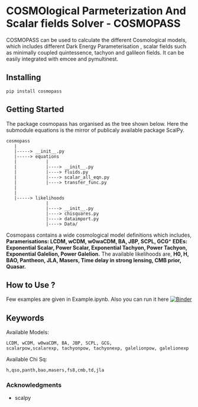 # COSMOlogical Parmeterization And Scalar fields Solver - COSMOPASS

COSMOPASS can be used to calculate the different Cosmological models, which includes different Dark Energy Parameterisation , scalar fields such as minimally coupled quintessence, tachyon and galileon fields. It can be easily integrated with emcee and pymultinest.

## Installing
```
pip install cosmopass
```

## Getting Started

The package cosmopass has organised as the tree shown below. Here the submodule equations is the mirror of publicaly available package ScalPy.
```
cosmopass
   |
   |-----> __init__.py
   |-----> equations
   |           |
   |           |----> __init__.py
   |           |----> fluids.py
   |           |----> scalar_all_eqn.py
   |           |----> transfer_func.py
   |
   |
   |-----> likelihoods
               |
               |----> __init__.py
               |----> chisquares.py
               |----> dataimport.py
               |----> Data/
```
Cosmopass contains a wide cosmological model definitions which includes,
         **Paramerisations: LCDM, wCDM, w0waCDM, BA, JBP, SCPL, GCG***
         **EDEs: Exponential Scalar, Power Scalar, Exponential Tachyon, Power Tachyon, Exponential Galelion, Power Galelion.**
The available likelihoods are,
         **H0, H,  BAO, Pantheon, JLA, Masers, Time delay in strong lensing, CMB prior, Quasar.**
         
## How to Use ?
Few examples are given in Example.ipynb. Also you can run it here [![Binder](https://mybinder.org/badge_logo.svg)](https://mybinder.org/v2/gl/antolonappan%2Fcosmopass/e2649a9ef34790e98ac9d0368450073325897485?filepath=Example.ipynb)



## Keywords
Available Models:
```
LCDM, wCDM, w0waCDM, BA, JBP, SCPL, GCG, 
scalarpow,scalarexp, tachyonpow, tachyonexp, galelionpow, galelionexp
```

Available Chi Sq:
```
h,qso,panth,bao,masers,fs8,cmb,td,jla
```
### Acknowledgments
* scalpy
